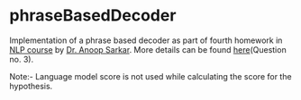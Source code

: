 phraseBasedDecoder
==================
Implementation of a phrase based decoder as part of fourth homework in [NLP course](http://www.cs.sfu.ca/~anoop/teaching/CMPT-825-Fall-2012/index.html) by [Dr. Anoop Sarkar](http://www.cs.sfu.ca/~anoop/). 
More details can be found [here](http://dl.dropbox.com/u/15298710/hw4.pdf)(Question no. 3).

Note:- Language model score is not used while calculating the score for the hypothesis.
